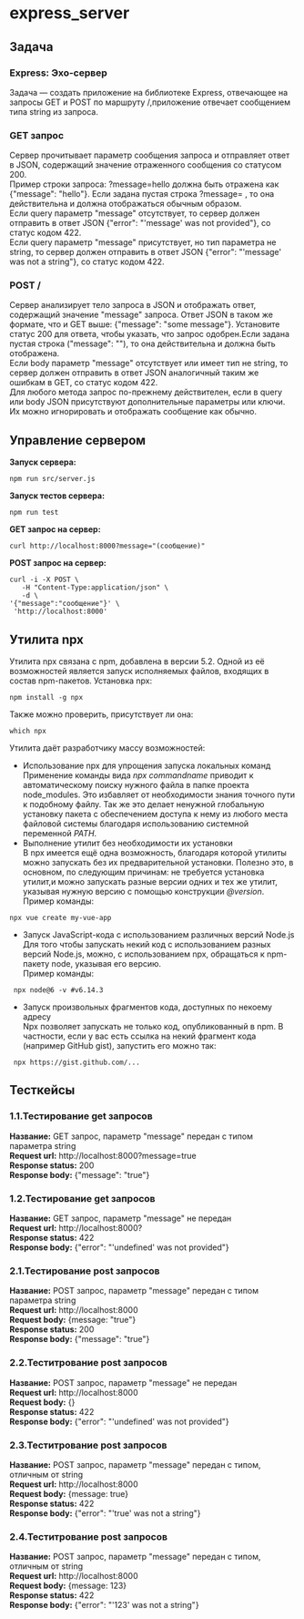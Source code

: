 # express_server
## Задача
### Express: Эхо-сервер
Задача — создать приложение на библиотеке Express, отвечающее на запросы GET и POST по маршруту /,приложение отвечает сообщением типа string из запроса.</br>
### GET запрос</br>
Сервер прочитывает параметр сообщения запроса и отправляет ответ в JSON, содержащий значение отраженного сообщения со статусом 200.</br>
Пример строки запроса: ?message=hello должна быть отражена как {"message": "hello"}. Если задана пустая строка ?message= , то она действительна и должна отображаться обычным образом.</br>
Если query параметр "message" отсутствует, то сервер должен отправить в ответ JSON  {"error": "'message' was not provided"}, со статус кодом 422.</br>
Если query параметр "message" присутствует, но тип параметра не string, то сервер должен отправить в ответ JSON  {"error": "'message' was not a string"}, со статус кодом 422.</br>
### POST /</br>
Сервер анализирует тело запроса в JSON и отображать ответ, содержащий значение "message" запроса. Ответ JSON в таком же формате, что и GET выше: {"message": "some message"}. Установите статус 200 для ответа, чтобы указать, что запрос одобрен.Если задана пустая строка ("message": ""), то она действительна и должна быть отображена.</br>
Если body параметр "message" отсутствует или имеет тип не string, то сервер должен отправить в ответ JSON  аналогичный таким же ошибкам в GET, со статус кодом 422.</br>
Для любого метода запрос по-прежнему действителен, если в query или body JSON присутствуют дополнительные параметры или ключи. Их можно игнорировать и отображать сообщение как обычно.</br>
## Управление сервером
**Запуск сервера:**
```
npm run src/server.js
```
**Запуск тестов сервера:**
```
npm run test
```
**GET запрос на сервер:**
```
curl http://localhost:8000?message="(сообщение)"
```
**POST запрос на сервер:**
```
curl -i -X POST \
   -H "Content-Type:application/json" \
   -d \
'{"message":"сообщение"}' \
 'http://localhost:8000'
```
## Утилита npx
Утилита npx связана с npm, добавлена в версии 5.2. Одной из её возможностей является запуск исполняемых файлов, входящих в состав npm-пакетов. 
Установка npx:
```
npm install -g npx
```
Также можно проверить, присутствует ли она:
```
which npx
```
Утилита даёт разработчику массу возможностей:</br>
* Использование npx для упрощения запуска локальных команд</br>
Применение команды вида _npx commandname_ приводит к автоматическому поиску нужного файла в папке проекта node_modules. Это избавляет от необходимости знания точного пути к подобному файлу. Так же это делает ненужной глобальную установку пакета с обеспечением доступа к нему из любого места файловой системы благодаря использованию системной переменной _PATH_.
* Выполнение утилит без необходимости их установки</br>
В npx имеется ещё одна возможность, благодаря которой утилиты можно запускать без их предварительной установки. Полезно это, в основном, по следующим причинам:
не требуется установка утилит,и можно запускать разные версии одних и тех же утилит, указывая нужную версию с помощью конструкции _@version_.</br> Пример команды:
```
npx vue create my-vue-app
```
* Запуск JavaScript-кода с использованием различных версий Node.js</br>
Для того чтобы запускать некий код с использованием разных версий Node.js, можно, с использованием npx, обращаться к npm-пакету node, указывая его версию.</br> Пример команды:
```
 npx node@6 -v #v6.14.3
```
* Запуск произвольных фрагментов кода, доступных по некоему адресу</br>
Npx позволяет запускать не только код, опубликованный в npm. В частности, если у вас есть ссылка на некий фрагмент кода (например GitHub gist), запустить его можно так:
```
 npx https://gist.github.com/...
```
## Тесткейсы
### 1.1.Тестирование get запросов
**Название:**
GET запрос, параметр "message" передан с типом параметра string</br>
**Request url:** http://localhost:8000?message=true</br>
**Response status:** 200</br>
**Response body:** {"message": "true"}</br>
### 1.2.Тестирование get запросов
**Название:**
GET запрос, параметр "message" не передан</br>
**Request url:** http://localhost:8000?</br>
**Response status:** 422</br>
**Response body:** {"error": "'undefined' was not provided"}</br>
### 2.1.Тестирование post запросов
**Название:**
POST запрос, параметр "message" передан с типом параметра string</br>
**Request url:** http://localhost:8000</br>
**Request body:** {message: "true"}</br>
**Response status:** 200</br>
**Response body:** {"message": "true"}</br>
### 2.2.Теститрование post запросов
**Название:**
POST запрос, параметр "message" не передан</br>
**Request url:** http://localhost:8000</br>
**Request body:** {}</br>
**Response status:** 422</br>
**Response body:** {"error": "'undefined' was not provided"}</br>
### 2.3.Теститрование post запросов
**Название:**
POST запрос, параметр "message" передан с типом, отличным от string</br>
**Request url:** http://localhost:8000</br>
**Request body:** {message: true}</br>
**Response status:** 422</br>
**Response body:** {"error": "'true' was not a string"}</br>
### 2.4.Теститрование post запросов
**Название:**
POST запрос, параметр "message" передан с типом, отличным от string</br>
**Request url:** http://localhost:8000</br>
**Request body:** {message: 123}</br>
**Response status:** 422</br>
**Response body:** {"error": "'123' was not a string"}</br>